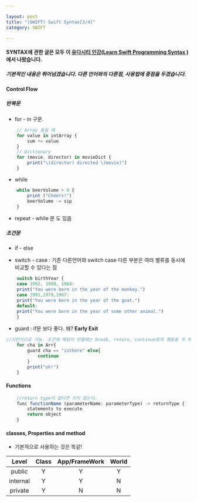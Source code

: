 ```yaml
---

layout: post
title: "(SWIFT) Swift Syntax[3/4]"
category: SWIFT

---
```


#### SYNTAX에 관한 글은 모두 이 [유다시티 인강(Learn Swift Programming Syntax )](https://classroom.udacity.com/courses/ud902/lessons/4667459037/concepts/46437489340923)에서 나왔습니다.

##### 기본적인 내용은 뛰어넘겠습니다. 다른 언어와의 다른점, 사용법에 중점을 두겠습니다.

#### Control Flow

##### 반복문 <br/>
* for - in 구문.

```javascript
    // Array 돌릴 때
    for value in intArray {
        sum += value
    }
    // Dictionary
    for (movie, director) in movieDict {
        print("\(director) directed \(movie)")
    }
```

* while

```javascript
    while beerVolume > 0 {
        print ("Cheers!")
        beerVolume -= sip
    }
```

* repeat - while 문 도 있음

##### 조건문 <br/>
* if - else

* switch - case : 기존 다른언어와 switch case 다른 부분은 여러 밸류를 동시에 비교할 수 있다는 점

```javascript
    switch birthYear {
    case 1992, 1980, 1968:
    print("You were born in the year of the monkey.")
    case 1991,1979,1967:
    print("You were born in the year of the goat.")
    default:
    print("You were born in the year of some other animal.")
    }
```

* guard : if문 보다 좋다. 왜? **Early Exit**

```javascript
//이런식으로 가능. 조건에 해당이 안될때는 break, return, continue등의 행동을 꼭 해줘야한다.
    for cha in Arr{
        guard cha == "isthere" else{
            continue
        }
        print("oh!")
    }
```

#### Functions

```javascript
    //return type이 없다면 쓰지 않는다.
    func functionName (parameterName: parameterType) -> returnType {
        statements to execute
        return object
    }
```

#### classes, Properties and method
* 기본적으로 사용하는 것은 똑같!

Level  |  Class | App/FrameWork | World
:-----:|:------:|:-----:|:-----:
 public | Y | Y | Y
 internal | Y | Y | N
 private | Y | N | N

 <br/><br/>
